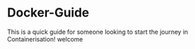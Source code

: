 # Docker-Guide
This is a quick guide for someone looking to start the journey in Containerisation! welcome

